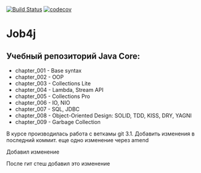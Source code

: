 [![Build Status](https://travis-ci.org/magidin91/job4j.svg?branch=master)](https://travis-ci.org/magidin91/job4j)
[![codecov](https://codecov.io/gh/magidin91/job4j/branch/master/graph/badge.svg)](https://codecov.io/gh/magidin91/job4j)
# Job4j  

## Учебный репозиторий Java Core:    
+ chapter_001 - Base syntax
+ chapter_002 - OOP
+ chapter_003 - Collections Lite
+ chapter_004 - Lambda, Stream API
+ chapter_005 - Collections Pro
+ chapter_006 - IO, NIO
+ chapter_007 - SQL, JDBC
+ chapter_008 - Object-Oriented Design: SOLID, TDD, KISS, DRY, YAGNI
+ chapter_009 - Garbage Collection

В курсе производилась работа с веткамы git
3.1. Добавить изменения в последний коммит. 
еще одно изменение через amend

Добавил изменение


После гит стеш добавил это изменение
